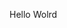 Hello Wolrd























































































































































































































































































































































































































































































































































































































































































































































































































































































































































































































































































































































































